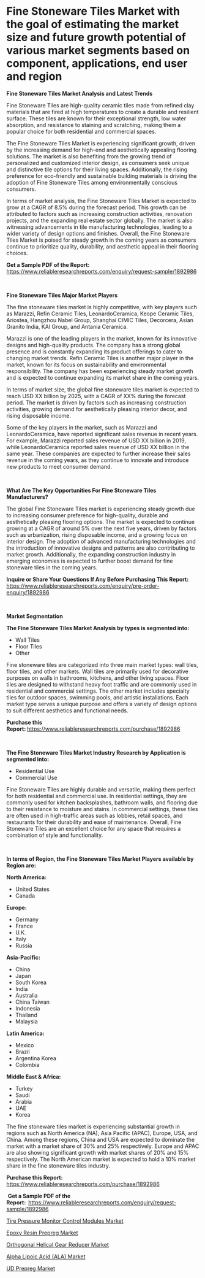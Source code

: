 <p><h1>Fine Stoneware Tiles Market with the goal of estimating the market size and future growth potential of various market segments based on component, applications, end user and region</h1></p><p><strong>Fine Stoneware Tiles Market Analysis and Latest Trends</strong></p>
<p><p>Fine Stoneware Tiles are high-quality ceramic tiles made from refined clay materials that are fired at high temperatures to create a durable and resilient surface. These tiles are known for their exceptional strength, low water absorption, and resistance to staining and scratching, making them a popular choice for both residential and commercial spaces.</p><p>The Fine Stoneware Tiles Market is experiencing significant growth, driven by the increasing demand for high-end and aesthetically appealing flooring solutions. The market is also benefiting from the growing trend of personalized and customized interior design, as consumers seek unique and distinctive tile options for their living spaces. Additionally, the rising preference for eco-friendly and sustainable building materials is driving the adoption of Fine Stoneware Tiles among environmentally conscious consumers.</p><p>In terms of market analysis, the Fine Stoneware Tiles Market is expected to grow at a CAGR of 8.5% during the forecast period. This growth can be attributed to factors such as increasing construction activities, renovation projects, and the expanding real estate sector globally. The market is also witnessing advancements in tile manufacturing technologies, leading to a wider variety of design options and finishes. Overall, the Fine Stoneware Tiles Market is poised for steady growth in the coming years as consumers continue to prioritize quality, durability, and aesthetic appeal in their flooring choices.</p></p>
<p><strong>Get a Sample PDF of the Report:&nbsp;</strong> <a href="https://www.reliableresearchreports.com/enquiry/request-sample/1892986">https://www.reliableresearchreports.com/enquiry/request-sample/1892986</a></p>
<p>&nbsp;</p>
<p><strong>Fine Stoneware Tiles Major Market Players</strong></p>
<p><p>The fine stoneware tiles market is highly competitive, with key players such as Marazzi, Refin Ceramic Tiles, LeonardoCeramica, Keope Ceramic Tiles, Ariostea, Hangzhou Nabel Group, Shanghai CIMIC Tiles, Decorcera, Asian Granito India, KAI Group, and Antania Ceramica. </p><p>Marazzi is one of the leading players in the market, known for its innovative designs and high-quality products. The company has a strong global presence and is constantly expanding its product offerings to cater to changing market trends. Refin Ceramic Tiles is another major player in the market, known for its focus on sustainability and environmental responsibility. The company has been experiencing steady market growth and is expected to continue expanding its market share in the coming years.</p><p>In terms of market size, the global fine stoneware tiles market is expected to reach USD XX billion by 2025, with a CAGR of XX% during the forecast period. The market is driven by factors such as increasing construction activities, growing demand for aesthetically pleasing interior decor, and rising disposable income.</p><p>Some of the key players in the market, such as Marazzi and LeonardoCeramica, have reported significant sales revenue in recent years. For example, Marazzi reported sales revenue of USD XX billion in 2019, while LeonardoCeramica reported sales revenue of USD XX billion in the same year. These companies are expected to further increase their sales revenue in the coming years, as they continue to innovate and introduce new products to meet consumer demand.</p></p>
<p>&nbsp;</p>
<p><strong>What Are The Key Opportunities For Fine Stoneware Tiles Manufacturers?</strong></p>
<p><p>The global Fine Stoneware Tiles market is experiencing steady growth due to increasing consumer preference for high-quality, durable and aesthetically pleasing flooring options. The market is expected to continue growing at a CAGR of around 5% over the next five years, driven by factors such as urbanization, rising disposable income, and a growing focus on interior design. The adoption of advanced manufacturing technologies and the introduction of innovative designs and patterns are also contributing to market growth. Additionally, the expanding construction industry in emerging economies is expected to further boost demand for fine stoneware tiles in the coming years.</p></p>
<p><strong>Inquire or Share Your Questions If Any Before Purchasing This Report:</strong> <a href="https://www.reliableresearchreports.com/enquiry/pre-order-enquiry/1892986">https://www.reliableresearchreports.com/enquiry/pre-order-enquiry/1892986</a></p>
<p>&nbsp;</p>
<p><strong>Market Segmentation</strong></p>
<p><strong>The Fine Stoneware Tiles Market Analysis by types is segmented into:</strong></p>
<p><ul><li>Wall Tiles</li><li>Floor Tiles</li><li>Other</li></ul></p>
<p><p>Fine stoneware tiles are categorized into three main market types: wall tiles, floor tiles, and other markets. Wall tiles are primarily used for decorative purposes on walls in bathrooms, kitchens, and other living spaces. Floor tiles are designed to withstand heavy foot traffic and are commonly used in residential and commercial settings. The other market includes specialty tiles for outdoor spaces, swimming pools, and artistic installations. Each market type serves a unique purpose and offers a variety of design options to suit different aesthetics and functional needs.</p></p>
<p><strong>Purchase this Report:&nbsp;</strong><a href="https://www.reliableresearchreports.com/purchase/1892986">https://www.reliableresearchreports.com/purchase/1892986</a></p>
<p>&nbsp;</p>
<p><strong>The Fine Stoneware Tiles Market Industry Research by Application is segmented into:</strong></p>
<p><ul><li>Residential Use</li><li>Commercial Use</li></ul></p>
<p><p>Fine Stoneware Tiles are highly durable and versatile, making them perfect for both residential and commercial use. In residential settings, they are commonly used for kitchen backsplashes, bathroom walls, and flooring due to their resistance to moisture and stains. In commercial settings, these tiles are often used in high-traffic areas such as lobbies, retail spaces, and restaurants for their durability and ease of maintenance. Overall, Fine Stoneware Tiles are an excellent choice for any space that requires a combination of style and functionality.</p></p>
<p>&nbsp;</p>
<p><strong>In terms of Region, the Fine Stoneware Tiles Market Players available by Region are:</strong></p>
<p>
    <p> <strong> North America: </strong>
        <ul>
            <li>United States</li>
            <li>Canada</li>
        </ul>
        </p> 
    <p> <strong> Europe: </strong>
        <ul>
            <li>Germany</li>
            <li>France</li>
            <li>U.K.</li>
            <li>Italy</li>
            <li>Russia</li>
        </ul>
        </p> 
    <p> <strong> Asia-Pacific: </strong>
        <ul>
            <li>China</li>
            <li>Japan</li>
            <li>South Korea</li>
            <li>India</li>
            <li>Australia</li>
            <li>China Taiwan</li>
            <li>Indonesia</li>
            <li>Thailand</li>
            <li>Malaysia</li>
        </ul>
        </p> 
    <p> <strong> Latin America: </strong>
        <ul>
            <li>Mexico</li>
            <li>Brazil</li>
            <li>Argentina Korea</li>
            <li>Colombia</li>
        </ul>
        </p> 
    <p> <strong> Middle East & Africa: </strong>
        <ul>
            <li>Turkey</li>
            <li>Saudi</li>
            <li>Arabia</li>
            <li>UAE</li>
            <li>Korea</li>
        </ul>
    </p>
    </p>
<p><p>The fine stoneware tiles market is experiencing substantial growth in regions such as North America (NA), Asia Pacific (APAC), Europe, USA, and China. Among these regions, China and USA are expected to dominate the market with a market share of 30% and 25% respectively. Europe and APAC are also showing significant growth with market shares of 20% and 15% respectively. The North American market is expected to hold a 10% market share in the fine stoneware tiles industry.</p></p>
<p><strong>Purchase this Report: </strong><a href="https://www.reliableresearchreports.com/purchase/1892986">https://www.reliableresearchreports.com/purchase/1892986</a></p>
<p>&nbsp;<strong>Get a Sample PDF of the Report:&nbsp;&nbsp;</strong><a href="https://www.reliableresearchreports.com/enquiry/request-sample/1892986">https://www.reliableresearchreports.com/enquiry/request-sample/1892986</a></p>
<p><strong></strong></p>
<p><p><a href="https://github.com/lataunyatinikmelvin59ilbd0dv/Market-Research-Report-List-1/blob/main/tire-pressure-monitor-control-modules-market.md">Tire Pressure Monitor Control Modules Market</a></p><p><a href="https://view.publitas.com/reportprime-1/epoxy-resin-prepreg-market-insights-market-players-and-forecast-till-2031/">Epoxy Resin Prepreg Market</a></p><p><a href="https://meowing-lemming-dd3.notion.site/Orthogonal-Helical-Gear-Reducer-Market-A-Comprehensive-Report-of-its-Market-Share-Growth-Trends-2-defe3a8eae474064946c5c9e1c84a132">Orthogonal Helical Gear Reducer Market</a></p><p><a href="https://frill-swim-3cd.notion.site/Alpha-Lipoic-Acid-ALA-Market-Dynamics-2024-2031-Also-about-Its-Market-Trends-Projections-and-Op-cf08ebc58bd546049e9201fdb36dc0de">Alpha Lipoic Acid (ALA) Market</a></p><p><a href="https://view.publitas.com/reportprime-1/ud-prepreg-market-with-the-goal-of-estimating-the-market-size-and-future-growth-potential-of-various-market-segments-based-on-component-applications-end-user-and-region/">UD Prepreg Market</a></p></p>